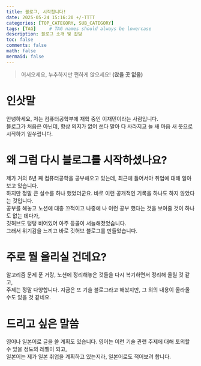 ```yaml
---
title: 블로그, 시작합니다!
date: 2025-05-24 15:16:20 +/-TTTT
categories: [TOP_CATEGORY, SUB_CATEGORY]
tags: [TAG]     # TAG names should always be lowercase
description: 블로그 소개 및 잡담
toc: false
comments: false
math: false
mermaid: false
---
```


> 어서오세요, 누추하지만 편하게 앉으세요! **(앉을 곳 없음)**

# 인삿말
안녕하세요, 저는 컴퓨터공학부에 재학 중인 이재민이라는 사람입니다.   
블로그가 처음은 아닌데, 항상 의지가 없어 쓰다 말아 다 사라지고 늘 새 마음 새 뜻으로 시작하기 일쑤랍니다.

# 왜 그럼 다시 블로그를 시작하셨나요?
제가 거의 6년 째 컴퓨터공학을 공부해오고 있는데, 최근에 들어서야 취업에 대해 알아보고 있습니다.   
하지만 정말 큰 실수를 하나 했었더군요. 바로 이런 공개적인 기록을 하나도 하지 않았다는 것입니다.   
공부를 해놓고 노션에 대충 끄적이고 나중에 나 이런 공부 했다는 것을 보여줄 것이 하나도 없는 데다가,   
깃허브도 텅텅 비어있어 아주 등골이 서늘해졌었습니다.   
그래서 위기감을 느끼고 바로 깃허브 블로그를 만들었습니다.

# 주로 뭘 올리실 건데요?
알고리즘 문제 푼 거랑, 노션에 정리해놓은 것들을 다시 복기하면서 정리해 올릴 것 같고,   
주제는 정말 다양합니다. 지금은 또 기술 블로그라고 해놨지만, 그 외의 내용이 올라올 수도 있을 것 같네요.

# 드리고 싶은 말씀
영어나 일본어로 글을 쓸 계획도 있습니다. 영어는 이런 기술 관련 주제에 대해 토의할 수 있을 정도의 레벨이 되고,   
일본어는 제가 일본 취업을 계획하고 있는지라, 일본어로도 적어보려 합니다.